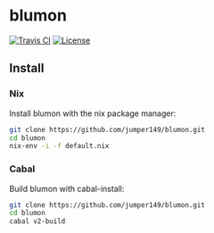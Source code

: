 # blumon

[![Travis CI](https://img.shields.io/travis/com/jumper149/blumon?style=for-the-badge)](https://travis-ci.com/github/jumper149/blumon)
[![License](https://img.shields.io/github/license/jumper149/blumon?style=for-the-badge)](./LICENSE)

## Install

### Nix

Install blumon with the nix package manager:

```bash
git clone https://github.com/jumper149/blumon.git
cd blumon
nix-env -i -f default.nix
```

### Cabal

Build blumon with cabal-install:

```bash
git clone https://github.com/jumper149/blumon.git
cd blumon
cabal v2-build
```
